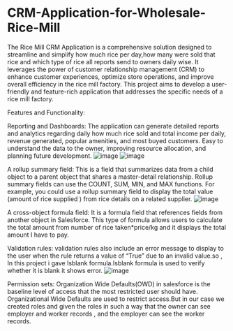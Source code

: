 # CRM-Application-for-Wholesale-Rice-Mill
The Rice Mill  CRM Application is a comprehensive solution designed to streamline and simplify  how much rice per day,how many were sold that rice and which type of rice all reports send to  owners daily wise. It leverages the power of customer  relationship management (CRM) to enhance customer experiences, optimize store operations, and improve overall efficiency in the rice mill factory. This project aims to develop a user-friendly and feature-rich application that addresses the specific needs of a rice mill factory.

Features and Functionality:


Reporting and Dashboards: The application can generate detailed reports and analytics regarding daily how much rice sold and total income per daily, revenue generated, popular amenities, and most buyed customers. Easy to understand the data to the owner, improving resource allocation, and planning future development.
![image](https://github.com/Ayushiiiiiiiiiiiiiiii/CRM-Application-for-Wholesale-Rice-Mill/assets/101493317/bc1e0bfc-4ae5-4d61-bda0-5bbd23ebfe10)
![image](https://github.com/Ayushiiiiiiiiiiiiiiii/CRM-Application-for-Wholesale-Rice-Mill/assets/101493317/7ac2535a-9917-4624-bd38-e7a7b3be7ef2)




A rollup summary field: This is a field that summarizes data from a child object to a parent object that shares a master-detail relationship. Rollup summary fields can use the COUNT, SUM, MIN, and MAX functions. For example, you could use a rollup summary field to display the total value (amount of rice supplied ) from rice  details on a related supplier.
![image](https://github.com/Ayushiiiiiiiiiiiiiiii/CRM-Application-for-Wholesale-Rice-Mill/assets/101493317/4679604e-1089-4b3f-bfee-2128ee859731)


A cross-object formula field: It  is a formula field that references fields from another object in Salesforce. This type of formula allows users to calculate the total amount from number of rice taken*price/kg  and it displays the total amount I have to pay.


Validation rules: validation rules  also include an error message to display to the user when the rule returns a value of “True” due to an invalid value.so , In this project i gave Isblank formula.Isblank formula is used to verify whether it is blank it shows error.
![image](https://github.com/Ayushiiiiiiiiiiiiiiii/CRM-Application-for-Wholesale-Rice-Mill/assets/101493317/5db23a21-b110-4735-a8c2-a9890ee42f95)


 Permission sets: Organization Wide Defaults(OWD) in salesforce is the baseline level of access that the most restricted user should have. Organizational Wide Defaults are used to restrict access.But in our case we created roles and given the roles in such a way that the owner  can see   employer  and worker  records , and the employer can see the worker  records.
